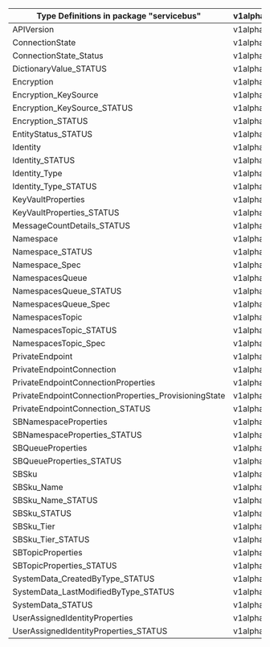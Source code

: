 | Type Definitions in package "servicebus"              | v1alpha1api20210101preview | v1beta20210101preview |
|-------------------------------------------------------|----------------------------|-----------------------|
| APIVersion                                            | v1alpha1api20210101preview | v1beta20210101preview |
| ConnectionState                                       | v1alpha1api20210101preview | v1beta20210101preview |
| ConnectionState_Status                                | v1alpha1api20210101preview | v1beta20210101preview |
| DictionaryValue_STATUS                                | v1alpha1api20210101preview | v1beta20210101preview |
| Encryption                                            | v1alpha1api20210101preview | v1beta20210101preview |
| Encryption_KeySource                                  | v1alpha1api20210101preview | v1beta20210101preview |
| Encryption_KeySource_STATUS                           | v1alpha1api20210101preview | v1beta20210101preview |
| Encryption_STATUS                                     | v1alpha1api20210101preview | v1beta20210101preview |
| EntityStatus_STATUS                                   | v1alpha1api20210101preview | v1beta20210101preview |
| Identity                                              | v1alpha1api20210101preview | v1beta20210101preview |
| Identity_STATUS                                       | v1alpha1api20210101preview | v1beta20210101preview |
| Identity_Type                                         | v1alpha1api20210101preview | v1beta20210101preview |
| Identity_Type_STATUS                                  | v1alpha1api20210101preview | v1beta20210101preview |
| KeyVaultProperties                                    | v1alpha1api20210101preview | v1beta20210101preview |
| KeyVaultProperties_STATUS                             | v1alpha1api20210101preview | v1beta20210101preview |
| MessageCountDetails_STATUS                            | v1alpha1api20210101preview | v1beta20210101preview |
| Namespace                                             | v1alpha1api20210101preview | v1beta20210101preview |
| Namespace_STATUS                                      | v1alpha1api20210101preview | v1beta20210101preview |
| Namespace_Spec                                        | v1alpha1api20210101preview | v1beta20210101preview |
| NamespacesQueue                                       | v1alpha1api20210101preview | v1beta20210101preview |
| NamespacesQueue_STATUS                                | v1alpha1api20210101preview | v1beta20210101preview |
| NamespacesQueue_Spec                                  | v1alpha1api20210101preview | v1beta20210101preview |
| NamespacesTopic                                       | v1alpha1api20210101preview | v1beta20210101preview |
| NamespacesTopic_STATUS                                | v1alpha1api20210101preview | v1beta20210101preview |
| NamespacesTopic_Spec                                  | v1alpha1api20210101preview | v1beta20210101preview |
| PrivateEndpoint                                       | v1alpha1api20210101preview | v1beta20210101preview |
| PrivateEndpointConnection                             | v1alpha1api20210101preview | v1beta20210101preview |
| PrivateEndpointConnectionProperties                   | v1alpha1api20210101preview | v1beta20210101preview |
| PrivateEndpointConnectionProperties_ProvisioningState | v1alpha1api20210101preview | v1beta20210101preview |
| PrivateEndpointConnection_STATUS                      | v1alpha1api20210101preview | v1beta20210101preview |
| SBNamespaceProperties                                 | v1alpha1api20210101preview | v1beta20210101preview |
| SBNamespaceProperties_STATUS                          | v1alpha1api20210101preview | v1beta20210101preview |
| SBQueueProperties                                     | v1alpha1api20210101preview | v1beta20210101preview |
| SBQueueProperties_STATUS                              | v1alpha1api20210101preview | v1beta20210101preview |
| SBSku                                                 | v1alpha1api20210101preview | v1beta20210101preview |
| SBSku_Name                                            | v1alpha1api20210101preview | v1beta20210101preview |
| SBSku_Name_STATUS                                     | v1alpha1api20210101preview | v1beta20210101preview |
| SBSku_STATUS                                          | v1alpha1api20210101preview | v1beta20210101preview |
| SBSku_Tier                                            | v1alpha1api20210101preview | v1beta20210101preview |
| SBSku_Tier_STATUS                                     | v1alpha1api20210101preview | v1beta20210101preview |
| SBTopicProperties                                     | v1alpha1api20210101preview | v1beta20210101preview |
| SBTopicProperties_STATUS                              | v1alpha1api20210101preview | v1beta20210101preview |
| SystemData_CreatedByType_STATUS                       | v1alpha1api20210101preview | v1beta20210101preview |
| SystemData_LastModifiedByType_STATUS                  | v1alpha1api20210101preview | v1beta20210101preview |
| SystemData_STATUS                                     | v1alpha1api20210101preview | v1beta20210101preview |
| UserAssignedIdentityProperties                        | v1alpha1api20210101preview | v1beta20210101preview |
| UserAssignedIdentityProperties_STATUS                 | v1alpha1api20210101preview | v1beta20210101preview |
